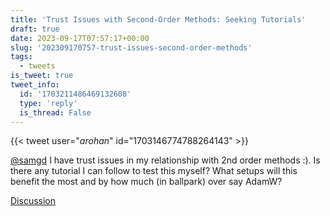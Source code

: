 ```yaml
---
title: 'Trust Issues with Second-Order Methods: Seeking Tutorials'
draft: true
date: 2023-09-17T07:57:17+00:00
slug: '202309170757-trust-issues-second-order-methods'
tags:
  - tweets
is_tweet: true
tweet_info:
  id: '1703211486469132608'
  type: 'reply'
  is_thread: False
---
```




{{< tweet user="_arohan_" id="1703146774788264143" >}}

[@samgd](https://x.com/samgd) I have trust issues in my relationship with 2nd order methods :). Is there any tutorial I can follow to test this myself? What setups will this benefit the most and by how much (in ballpark) over say AdamW?

[Discussion](https://x.com/sytelus/status/1703211486469132608)
